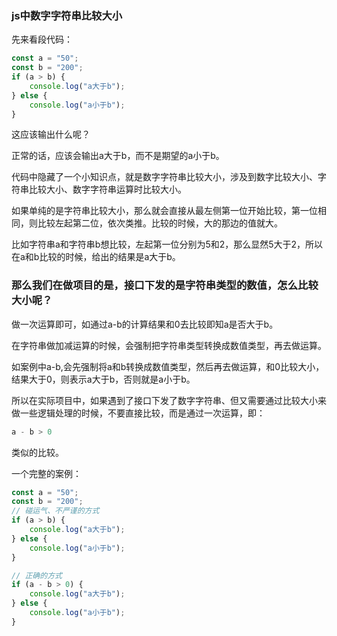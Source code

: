 ### js中数字字符串比较大小

先来看段代码：

```js
const a = "50";
const b = "200";
if (a > b) {
    console.log("a大于b");
} else {
    console.log("a小于b");
}
```

这应该输出什么呢？

正常的话，应该会输出a大于b，而不是期望的a小于b。

代码中隐藏了一个小知识点，就是数字字符串比较大小，涉及到数字比较大小、字符串比较大小、数字字符串运算时比较大小。

如果单纯的是字符串比较大小，那么就会直接从最左侧第一位开始比较，第一位相同，则比较左起第二位，依次类推。比较的时候，大的那边的值就大。

比如字符串a和字符串b想比较，左起第一位分别为5和2，那么显然5大于2，所以在a和b比较的时候，给出的结果是a大于b。

### 那么我们在做项目的是，接口下发的是字符串类型的数值，怎么比较大小呢？

做一次运算即可，如通过a-b的计算结果和0去比较即知a是否大于b。

在字符串做加减运算的时候，会强制把字符串类型转换成数值类型，再去做运算。

如案例中a-b,会先强制将a和b转换成数值类型，然后再去做运算，和0比较大小，结果大于0，则表示a大于b，否则就是a小于b。

所以在实际项目中，如果遇到了接口下发了数字字符串、但又需要通过比较大小来做一些逻辑处理的时候，不要直接比较，而是通过一次运算，即：

```js
a - b > 0
```

类似的比较。

一个完整的案例：

```js
const a = "50";
const b = "200";
// 碰运气、不严谨的方式
if (a > b) {
    console.log("a大于b");
} else {
    console.log("a小于b");
}

// 正确的方式
if (a - b > 0) {
    console.log("a大于b");
} else {
    console.log("a小于b");
}
```